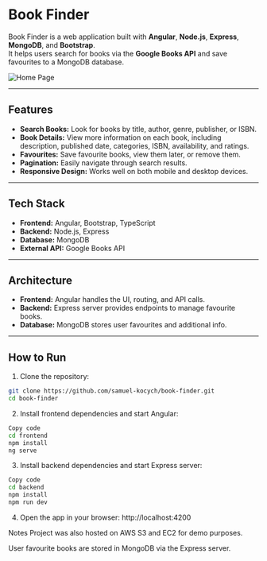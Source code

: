 # Book Finder

Book Finder is a web application built with **Angular**, **Node.js**, **Express**, **MongoDB**, and **Bootstrap**.  
It helps users search for books via the **Google Books API** and save favourites to a MongoDB database.

![Home Page](src/assets/screenshots/homepage.png)

---

## Features

- **Search Books:** Look for books by title, author, genre, publisher, or ISBN.
- **Book Details:** View more information on each book, including description, published date, categories, ISBN, availability, and ratings.
- **Favourites:** Save favourite books, view them later, or remove them.
- **Pagination:** Easily navigate through search results.
- **Responsive Design:** Works well on both mobile and desktop devices.

---

## Tech Stack

- **Frontend:** Angular, Bootstrap, TypeScript
- **Backend:** Node.js, Express
- **Database:** MongoDB
- **External API:** Google Books API

---

## Architecture

- **Frontend:** Angular handles the UI, routing, and API calls.
- **Backend:** Express server provides endpoints to manage favourite books.
- **Database:** MongoDB stores user favourites and additional info.

---

## How to Run

1. Clone the repository:

```bash
git clone https://github.com/samuel-kocych/book-finder.git
cd book-finder
```

2. Install frontend dependencies and start Angular:

```bash
Copy code
cd frontend
npm install
ng serve
```

3. Install backend dependencies and start Express server:

```bash
Copy code
cd backend
npm install
npm run dev
```

4. Open the app in your browser: http://localhost:4200


Notes
Project was also hosted on AWS S3 and EC2 for demo purposes.

User favourite books are stored in MongoDB via the Express server.

